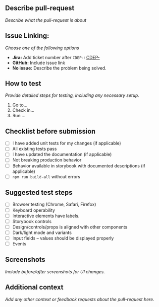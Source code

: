 ## **Describe pull-request**  
_Describe what the pull-request is about_

## **Issue Linking:**  
_Choose one of the following options_
- **Jira:** Add ticket number after `CDEP-`: [CDEP-](https://tegel.atlassian.net/browse/CDEP-)    
- **GitHub:** Include issue link  
- **No issue:** Describe the problem being solved.  

## **How to test**  
_Provide detailed steps for testing, including any necessary setup._
1. Go to...
2. Check in...
3. Run ...

## **Checklist before submission**
- [ ] I have added unit tests for my changes (if applicable)
- [ ] All existing tests pass
- [ ] I have updated the documentation (if applicable)
- [ ] Not breaking production behavior
- [ ] Behavior available in storybook with documented descriptions (if applicable)
- [ ] `npm run build-all` without errors

## **Suggested test steps**
- [ ] Browser testing (Chrome, Safari, Firefox) 
- [ ] Keyboard operability
- [ ] Interactive elements have labels.
- [ ] Storybook controls
- [ ] Design/controls/props is aligned with other components 
- [ ] Dark/light mode and variants 
- [ ] Input fields – values should be displayed properly 
- [ ] Events

## **Screenshots**  
_Include before/after screenshots for UI changes._

## **Additional context**  
_Add any other context or feedback requests about the pull-request here._
